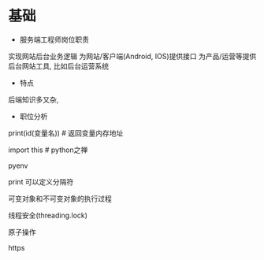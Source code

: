 # 基础

* 服务端工程师岗位职责

实现网站后台业务逻辑
为网站/客户端(Android, IOS)提供接口
为产品/运营等提供后台网站工具, 比如后台运营系统

* 特点

后端知识多又杂,  

* 职位分析
  
print(id(变量名))  # 返回变量内存地址

import this  # python之禅

pyenv

print 可以定义分隔符

可变对象和不可变对象的执行过程

线程安全(threading.lock)

原子操作

https

